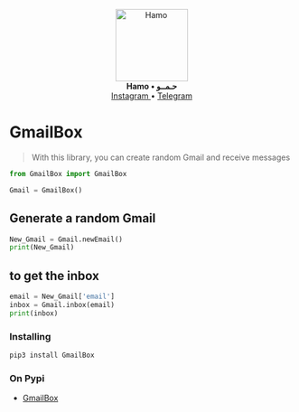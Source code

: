 <p align="center">
    <a href="https://github.com/H7AM0/GmailBox">
        <img src="https://telegra.ph/file/d3d163f7a0de39e8ce7da.mp4" alt="Hamo" width="128">
    </a>
    <br>
    <b>Hamo • حـمــو</b>
    <br>
    <a href="https://www.instagram.com/4.4cq/">
        Instagram
    </a>
     • 
    <a href="https://t.me/hamo_back">
        Telegram
    </a>
</p>

# GmailBox

> With this library, you can create random Gmail and receive messages

``` python
from GmailBox import GmailBox

Gmail = GmailBox()
```
## Generate a random Gmail
``` python
New_Gmail = Gmail.newEmail()
print(New_Gmail)
```
## to get the inbox
``` python
email = New_Gmail['email']
inbox = Gmail.inbox(email)
print(inbox)
```
### Installing

``` bash
pip3 install GmailBox
```
### On Pypi
* <a href="https://pypi.org/project/GmailBox">GmailBox</a>
